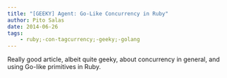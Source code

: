 ```yaml
---
title: "[GEEKY] Agent: Go-Like Concurrency in Ruby"
author: Pito Salas
date: 2014-06-26
tags:
    - ruby;-con-tagcurrency;-geeky;-golang
---
```




Really good article, albeit quite geeky, about concurrency in general, and
using Go-like primitives in Ruby.


